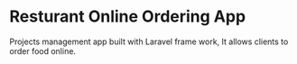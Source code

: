 
# Resturant Online Ordering App

Projects management app built with Laravel frame work, It allows clients to order food online. 




